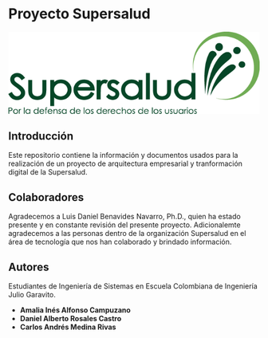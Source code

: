 # Proyecto Supersalud

![](/Imagenes/logo-supersalud.png)

## Introducción

Este repositorio contiene la información y documentos usados para la realización de un proyecto de arquitectura empresarial y tranformación digital de la Supersalud.

## Colaboradores

Agradecemos a Luis Daniel Benavides Navarro, Ph.D., quien ha estado presente y en constante revisión del presente proyecto. Adicionalemte agradecemos a las personas dentro de la organización Supersalud en el área de tecnología que nos han colaborado y brindado información.

## Autores

Estudiantes de Ingeniería de Sistemas en Escuela Colombiana de Ingeniería Julio Garavito.

* **Amalia Inés Alfonso Campuzano**
* **Daniel Alberto Rosales Castro**
* **Carlos Andrés Medina Rivas**
